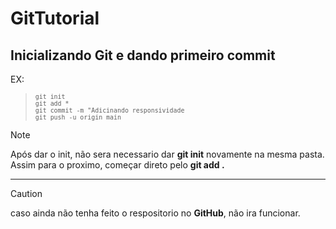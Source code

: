 # GitTutorial
## Inicializando Git e dando primeiro commit
[^1]:>>`git init` para **inicializar** o repositorio<br>
[^2]:>>`git add .` para separar os arquivos para o **commit**<br>
[^3]:>>`git commit -m "primeiro commit"` para dar o real commit com sua mensagem e preparação para o **push**<br>
[^4]:>>`git push -u origin main` para enviar as modificações no repositorio

 EX:
><sub> `git init `</sub><br>
><sub> `git add *`</sub><br>
><sub> `git commit -m "Adicinando responsividade`</sub><br>
><sub> `git push -u origin main`</sub><br>

> [!NOTE]
> Após dar o init, não sera necessario dar **git init** novamente na mesma pasta. Assim para o proximo, começar direto pelo **git add .**

---


> [!CAUTION]
> caso ainda não tenha feito o respositorio no **GitHub**, não ira funcionar.
